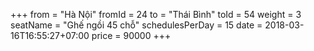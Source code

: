 +++
from = "Hà Nội"
fromId = 24
to = "Thái Bình"
toId = 54
weight =  3
seatName = "Ghế ngồi 45 chỗ"
schedulesPerDay = 15
date = 2018-03-16T16:55:27+07:00
price = 90000
+++

